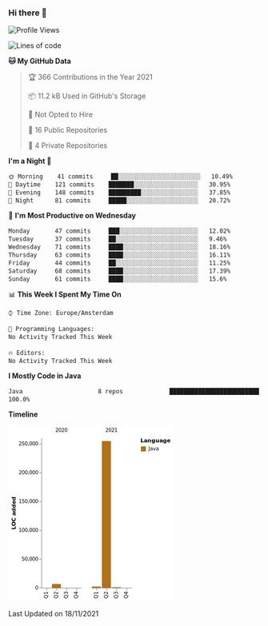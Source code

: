 ### Hi there 👋


<!--START_SECTION:waka-->
![Profile Views](http://img.shields.io/badge/Profile%20Views-0-blue)

![Lines of code](https://img.shields.io/badge/From%20Hello%20World%20I%27ve%20Written-264473%20lines%20of%20code-blue)

**🐱 My GitHub Data** 

> 🏆 366 Contributions in the Year 2021
 > 
> 📦 11.2 kB Used in GitHub's Storage 
 > 
> 🚫 Not Opted to Hire
 > 
> 📜 16 Public Repositories 
 > 
> 🔑 4 Private Repositories  
 > 
**I'm a Night 🦉** 

```text
🌞 Morning    41 commits     ██░░░░░░░░░░░░░░░░░░░░░░░   10.49% 
🌆 Daytime    121 commits    ███████░░░░░░░░░░░░░░░░░░   30.95% 
🌃 Evening    148 commits    █████████░░░░░░░░░░░░░░░░   37.85% 
🌙 Night      81 commits     █████░░░░░░░░░░░░░░░░░░░░   20.72%

```
📅 **I'm Most Productive on Wednesday** 

```text
Monday       47 commits     ███░░░░░░░░░░░░░░░░░░░░░░   12.02% 
Tuesday      37 commits     ██░░░░░░░░░░░░░░░░░░░░░░░   9.46% 
Wednesday    71 commits     ████░░░░░░░░░░░░░░░░░░░░░   18.16% 
Thursday     63 commits     ████░░░░░░░░░░░░░░░░░░░░░   16.11% 
Friday       44 commits     ██░░░░░░░░░░░░░░░░░░░░░░░   11.25% 
Saturday     68 commits     ████░░░░░░░░░░░░░░░░░░░░░   17.39% 
Sunday       61 commits     ████░░░░░░░░░░░░░░░░░░░░░   15.6%

```


📊 **This Week I Spent My Time On** 

```text
⌚︎ Time Zone: Europe/Amsterdam

💬 Programming Languages: 
No Activity Tracked This Week

🔥 Editors: 
No Activity Tracked This Week

```

**I Mostly Code in Java** 

```text
Java                     8 repos             █████████████████████████   100.0%

```


**Timeline**

![Chart not found](https://raw.githubusercontent.com/powercasgamer/powercasgamer/master/charts/bar_graph.png) 


 Last Updated on 18/11/2021
<!--END_SECTION:waka-->
